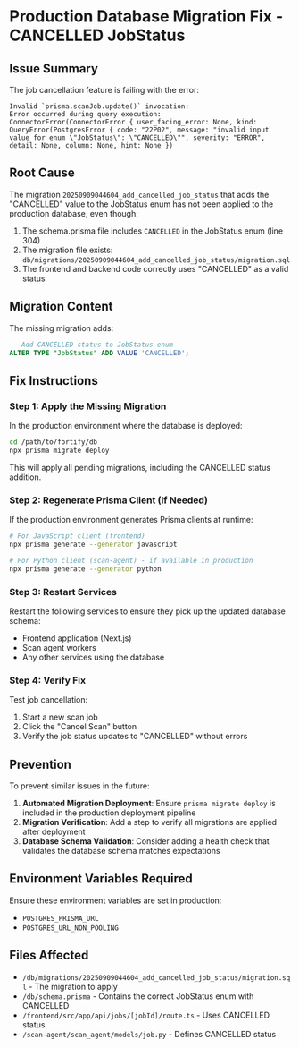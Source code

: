 # Production Database Migration Fix - CANCELLED JobStatus

## Issue Summary

The job cancellation feature is failing with the error:
```
Invalid `prisma.scanJob.update()` invocation:
Error occurred during query execution:
ConnectorError(ConnectorError { user_facing_error: None, kind: QueryError(PostgresError { code: "22P02", message: "invalid input value for enum \"JobStatus\": \"CANCELLED\"", severity: "ERROR", detail: None, column: None, hint: None })
```

## Root Cause

The migration `20250909044604_add_cancelled_job_status` that adds the "CANCELLED" value to the JobStatus enum has not been applied to the production database, even though:

1. The schema.prisma file includes `CANCELLED` in the JobStatus enum (line 304)
2. The migration file exists: `db/migrations/20250909044604_add_cancelled_job_status/migration.sql`
3. The frontend and backend code correctly uses "CANCELLED" as a valid status

## Migration Content

The missing migration adds:
```sql
-- Add CANCELLED status to JobStatus enum
ALTER TYPE "JobStatus" ADD VALUE 'CANCELLED';
```

## Fix Instructions

### Step 1: Apply the Missing Migration

In the production environment where the database is deployed:

```bash
cd /path/to/fortify/db
npx prisma migrate deploy
```

This will apply all pending migrations, including the CANCELLED status addition.

### Step 2: Regenerate Prisma Client (If Needed)

If the production environment generates Prisma clients at runtime:

```bash
# For JavaScript client (frontend)
npx prisma generate --generator javascript

# For Python client (scan-agent) - if available in production
npx prisma generate --generator python
```

### Step 3: Restart Services

Restart the following services to ensure they pick up the updated database schema:
- Frontend application (Next.js)
- Scan agent workers
- Any other services using the database

### Step 4: Verify Fix

Test job cancellation:
1. Start a new scan job
2. Click the "Cancel Scan" button
3. Verify the job status updates to "CANCELLED" without errors

## Prevention

To prevent similar issues in the future:

1. **Automated Migration Deployment**: Ensure `prisma migrate deploy` is included in the production deployment pipeline
2. **Migration Verification**: Add a step to verify all migrations are applied after deployment
3. **Database Schema Validation**: Consider adding a health check that validates the database schema matches expectations

## Environment Variables Required

Ensure these environment variables are set in production:
- `POSTGRES_PRISMA_URL`
- `POSTGRES_URL_NON_POOLING`

## Files Affected

- `/db/migrations/20250909044604_add_cancelled_job_status/migration.sql` - The migration to apply
- `/db/schema.prisma` - Contains the correct JobStatus enum with CANCELLED
- `/frontend/src/app/api/jobs/[jobId]/route.ts` - Uses CANCELLED status
- `/scan-agent/scan_agent/models/job.py` - Defines CANCELLED status